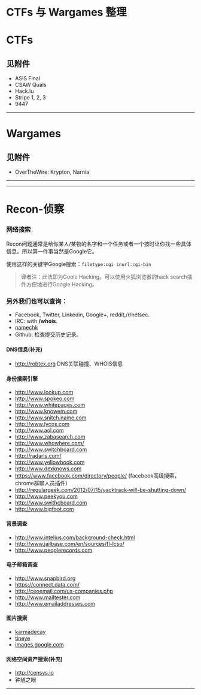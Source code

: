 CTFs 与 Wargames 整理
========================

# CTFs

## 见附件

- ASIS Final
- CSAW Quals
- Hack.lu
- Stripe 1, 2, 3
- 9447


---
# Wargames

## 见附件

- OverTheWire: Krypton, Narnia


----

---
# Recon-侦察

### 网络搜索

Recon问题通常是给你某人/某物的名字和一个任务或者一个按时让你找一些具体信息。所以第一件事当然是Google它。

使用这样的关键字Google搜索：```filetype:cgi inurl:cgi-bin```

>译者注：此法即为Goole Hacking。可以使用火狐浏览器的hack search插件方便地进行Google Hacking。



### 另外我们也可以查询：

- Facebook, Twitter, Linkedin, Google+, reddit,/r/netsec.
- IRC: with **/whois**.
- [namechk] 
- Github: 检查提交历史记录。


#### DNS信息(补充)
- http://robtex.org DNS关联碰撞、WHOIS信息



#### 身份搜索引擎

- http://www.lookup.com
- http://www.spokeo.com
- http://www.whitepages.com
- http://www.knowem.com
- http://www.snitch.name.com
- http://www.lycos.com
- http://www.aol.com
- http://www.zabasearch.com
- http://www.whowhere.com/
- http://www.switchboard.com
- http://radaris.com/ 
- http://www.yellowbook.com
- http://www.dexknows.com
- https://www.facebook.com/directory/people/ (facebook高级搜索，chrome群聊人员插件)
- http://regulargeek.com/2012/07/15/yacktrack-will-be-shutting-down/
- http://www.peekyou.com
- http://www.swithcboard.com
- http://www.bigfoot.com


#### 背景调查

- http://www.intelius.com/background-check.html
- http://www.jailbase.com/en/sources/fl-lcso/
- http://www.peoplerecords.com

#### 电子邮箱调查

- http://www.snapbird.org
- https://connect.data.com/
- http://ceoemail.com/us-companies.php
- http://www.mailtester.com
- http://www.emailaddresses.com


#### 图片搜索

- [karmadecay]
- [tineye]
- [images.google.com]


[karmadecay]: http://karmadecay.com/
[tineye]:  https://www.tineye.com/
[images.google.com]: https://images.google.com/?gws_rd=ssl
[namechk]: http://namechk.com

#### 网络空间资产搜索(补充)
- http://censys.io
- 钟馗之眼


----
